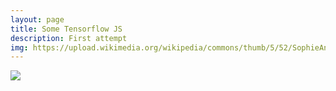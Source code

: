 ```yaml
---
layout: page
title: Some Tensorflow JS
description: First attempt
img: https://upload.wikimedia.org/wikipedia/commons/thumb/5/52/SophieAndersonTakethefairfaceofWoman.jpg/220px-SophieAndersonTakethefairfaceofWoman.jpg
---
```


<html>
  <head>
    <!-- Load TensorFlow.js -->
    <script src="https://cdn.jsdelivr.net/npm/@tensorflow/tfjs@1.0.0"></script>
    <!-- Load BodyPix -->
    <script src="https://cdn.jsdelivr.net/npm/@tensorflow-models/body-pix@1.0.0"></script>
 </head>

  <body>
    <img id='person' src='/images/person.jpg '/>
  </body>
  <!-- Place your code in the script tag below. You can also use an external .js file -->
  <script>
    var outputStride = 16;
    var segmentationThreshold = 0.5;

    var imageElement = document.getElementById('image');

    bodyPix.load().then(function(net){
      return net.estimatePersonSegmentation(imageElement, outputStride, segmentationThreshold)
    }).then(function(segmentation){
      console.log(segmentation);
    })
  </script>
</html>
